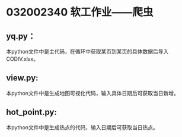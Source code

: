 # 032002340 软工作业——爬虫
## yq.py：
本python文件中是主代码，在循环中获取某页到某页的具体数据后导入CODIV.xlsx。
## view.py:
本python文件中是生成地图可视化代码，输入具体日期后可获取当日新增。
## hot_point.py:
本python文件中是生成热点的代码，输入日期后可获取当日热点。
